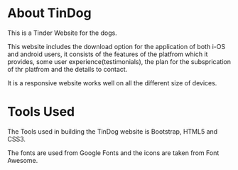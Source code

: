 # About TinDog

This is a Tinder Website for the dogs.

This website includes the download option for the application of both i-OS and android users, it consists of the features of the platfrom which it provides, some user experience(testimonials), the plan for the subsprication of thr platfrom and the details to contact.  

It is a responsive website works well on all the different size of devices.

# Tools Used

The Tools used in building the TinDog website is Bootstrap, HTML5 and CSS3.

The fonts are used from Google Fonts and the icons are taken from Font Awesome.
